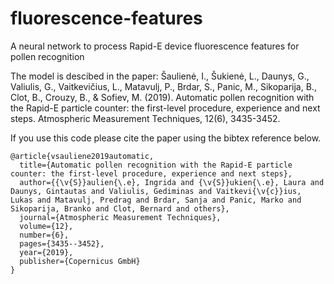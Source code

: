 # fluorescence-features
A neural network to process Rapid-E device fluorescence features for pollen recognition

The model is descibed in the paper:
Šaulienė, I., Šukienė, L., Daunys, G., Valiulis, G., Vaitkevičius, L., Matavulj, P., Brdar, S., Panic, M., Sikoparija, B., Clot, B., Crouzy, B., & Sofiev, M. (2019). Automatic pollen recognition with the Rapid-E particle counter: the first-level procedure, experience and next steps. Atmospheric Measurement Techniques, 12(6), 3435-3452.

If you use this code please cite the paper using the bibtex reference below.
```
@article{vsauliene2019automatic,
  title={Automatic pollen recognition with the Rapid-E particle counter: the first-level procedure, experience and next steps},
  author={{\v{S}}aulien{\.e}, Ingrida and {\v{S}}ukien{\.e}, Laura and Daunys, Gintautas and Valiulis, Gediminas and Vaitkevi{\v{c}}ius, Lukas and Matavulj, Predrag and Brdar, Sanja and Panic, Marko and Sikoparija, Branko and Clot, Bernard and others},
  journal={Atmospheric Measurement Techniques},
  volume={12},
  number={6},
  pages={3435--3452},
  year={2019},
  publisher={Copernicus GmbH}
}
```


